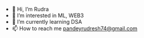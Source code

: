 - 👋 Hi, I’m Rudra
- 👀 I’m interested in ML, WEB3
- 🌱 I’m currently learning DSA
- 📫 How to reach me pandeyrudresh74@gmail.com

<!---
rudra2000/rudra2000 is a ✨ special ✨ repository because its `README.md` (this file) appears on your GitHub profile.
You can click the Preview link to take a look at your changes.
--->
